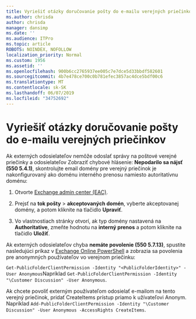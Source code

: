 ```yaml
---
title: Vyriešiť otázky doručovanie pošty do e-mailu verejných priečinkov
ms.author: chrisda
author: chrisda
manager: dansimp
ms.date: ''
ms.audience: ITPro
ms.topic: article
ROBOTS: NOINDEX, NOFOLLOW
localization_priority: Normal
ms.custom: 1956
ms.assetid: ''
ms.openlocfilehash: 900b6cc2765937ee005c7e7dce5d33bbdf582601
ms.sourcegitcommit: 4b7e478ce700c0b781efec3857ac4dce5bdf00c6
ms.translationtype: MT
ms.contentlocale: sk-SK
ms.lasthandoff: 06/07/2019
ms.locfileid: "34752692"
---
```

# <a name="fix-email-delivery-issues-to-mail-enabled-public-folders"></a>Vyriešiť otázky doručovanie pošty do e-mailu verejných priečinkov

Ak externých odosielateľov nemôže odoslať správy na poštové verejné priečinky a odosielateľov Zobraziť chybové hlásenie: **Nepodarilo sa nájsť (550 5.4.1)**, skontrolujte email domény pre verejný priečinok je nakonfigurovaný ako doménu interného prenosu namiesto autoritatívnu doménu:

1. Otvorte [Exchange admin center (EAC)](https://docs.microsoft.com/Exchange/exchange-admin-center).

2. Prejsť na **tok pošty** \> **akceptovaných domén**, vyberte akceptovanej domény, a potom kliknite na tlačidlo **Upraviť**.

3. Vo vlastnostiach stránky otvorí, ak typ domény nastavená na **Authoritative**, zmeňte hodnotu na **interný prenos** a potom kliknite na tlačidlo **Uložiť**.

Ak externých odosielateľov chyba **nemáte povolenie (550 5.7.13)**, spustite nasledujúci príkaz v [Exchange Online PowerShell](https://docs.microsoft.com/powershell/exchange/exchange-online/connect-to-exchange-online-powershell/connect-to-exchange-online-powershell) a zobrazia sa povolenia pre anonymných používateľov vo verejnom priečinku:

`Get-PublicFolderClientPermission -Identity "<PublicFolderIdentity>" -User Anonymous`Napríklad `Get-PublicFolderClientPermission -Identity "\Customer Discussion" -User Anonymous`.

Ak chcete povoliť externým používateľom odosielať e-mailom na tento verejný priečinok, pridať CreateItems prístup priamo k užívateľovi Anonym. Napríklad `Add-PublicFolderClientPermission -Identity "\Customer Discussion" -User Anonymous -AccessRights CreateItems`.
